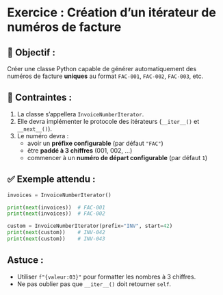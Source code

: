 # Exercice : Création d’un itérateur de numéros de facture

## 🎯 Objectif :

Créer une classe Python capable de générer automatiquement des numéros de facture **uniques** au format `FAC-001`, `FAC-002`, `FAC-003`, etc.

## 📌 Contraintes :

1. La classe s’appellera `InvoiceNumberIterator`.
2. Elle devra implémenter le protocole des itérateurs (`__iter__()` et `__next__()`).
3. Le numéro devra :
   - avoir un **préfixe configurable** (par défaut `"FAC"`)
   - être **paddé à 3 chiffres** (001, 002, …)
   - commencer à un **numéro de départ configurable** (par défaut `1`)

## ✅ Exemple attendu :

```python
invoices = InvoiceNumberIterator()

print(next(invoices))  # FAC-001
print(next(invoices))  # FAC-002

custom = InvoiceNumberIterator(prefix="INV", start=42)
print(next(custom))    # INV-042
print(next(custom))    # INV-043
```

## Astuce :

- Utiliser `f"{valeur:03}"` pour formatter les nombres à 3 chiffres.
- Ne pas oublier pas que `__iter__()` doit retourner `self`.